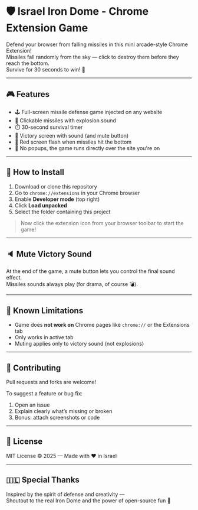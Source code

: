 # 🛡️ Israel Iron Dome - Chrome Extension Game

Defend your browser from falling missiles in this mini arcade-style Chrome Extension!  
Missiles fall randomly from the sky — click to destroy them before they reach the bottom.  
Survive for 30 seconds to win! 🎉

---

## 🎮 Features

- 🕹️ Full-screen missile defense game injected on any website
- 🧨 Clickable missiles with explosion sound
- ⏱️ 30-second survival timer
- 🎉 Victory screen with sound (and mute button)
- 🚨 Red screen flash when missiles hit the bottom
- 🚀 No popups, the game runs directly over the site you're on

---

## 🚀 How to Install

1. Download or clone this repository
2. Go to `chrome://extensions` in your Chrome browser
3. Enable **Developer mode** (top right)
4. Click **Load unpacked**
5. Select the folder containing this project

> Now click the extension icon from your browser toolbar to start the game!

---

## 🔈 Mute Victory Sound

At the end of the game, a mute button lets you control the final sound effect.  
Missiles sounds always play (for drama, of course 💣).

---

## 🧪 Known Limitations

- Game does **not work on** Chrome pages like `chrome://` or the Extensions tab
- Only works in active tab
- Muting applies only to victory sound (not explosions)

---

## 🤝 Contributing

Pull requests and forks are welcome!

To suggest a feature or bug fix:
1. Open an issue
2. Explain clearly what’s missing or broken
3. Bonus: attach screenshots or code

---

## 📜 License

MIT License © 2025 — Made with ❤️ in Israel

---

## 🇮🇱 Special Thanks

Inspired by the spirit of defense and creativity —  
Shoutout to the real Iron Dome and the power of open-source fun 💪
